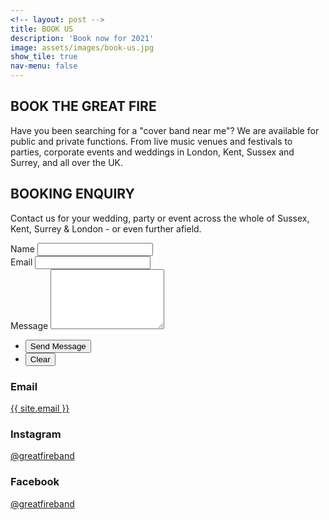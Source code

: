 ```yaml
---
<!-- layout: post -->
title: BOOK US 
description: 'Book now for 2021'
image: assets/images/book-us.jpg
show_tile: true
nav-menu: false
---
```


<!-- Details -->
<section id="intro" class="spotlights" style="margin-top:2em;">
	<div class="inner">
		<h2 style="text-transform: uppercase;">Book The Great Fire</h2>
		<p>Have you been searching for a "cover band near me"? We are available for public and private functions. From live music venues and festivals to parties, corporate events and weddings in London, Kent, Sussex and Surrey, and all over the UK.</p>
	</div>
</section>

<!-- Contact -->
<section id="contact">
	<div class="inner">
		<section>
			<h2 style="text-transform: uppercase;">Booking Enquiry</h2>
			<p>Contact us for your wedding, party or event across the whole of Sussex, Kent, Surrey & London - or even further afield.</p> 
			<form action="https://formspree.io/{{ site.email }}" method="POST">
				<div class="field half first">
					<label for="name">Name</label>
					<input type="text" name="name" id="name" />
				</div>
				<div class="field half">
					<label for="email">Email</label>
					<input type="text" name="_replyto" id="email" />
				</div>
				<div class="field">
					<label for="message">Message</label>
					<textarea name="message" id="message" rows="6"></textarea>
				</div>
				<ul class="actions">
					<li><input type="submit" value="Send Message" class="special" /></li>
					<li><input type="reset" value="Clear" /></li>
				</ul>
			</form>
		</section>
		<section class="split">
			<section>
				<div class="contact-method">
					<span class="icon alt fa-envelope"></span>
					<h3>Email</h3>
					<a href="">{{ site.email }}</a>
				</div>
			</section>
			<section>
				<div class="contact-method">
					<span class="icon alt fa-instagram"></span>
					<h3>Instagram</h3>
					<a href="{{ site.instagram_url }}">@greatfireband</a>
				</div>
			</section>
			<section>
				<div class="contact-method">
					<span class="icon alt fa-facebook"></span>
					<h3>Facebook</h3>
					<a href="{{ site.facebook_url }}">@greatfireband</a>
				</div>
			</section>
		</section>
	</div>
</section>
